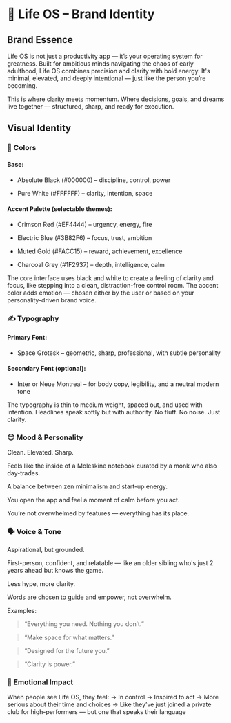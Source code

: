 # 🧬 Life OS – Brand Identity

## Brand Essence

Life OS is not just a productivity app — it’s your operating system for greatness. Built for ambitious minds navigating the chaos of early adulthood, Life OS combines precision and clarity with bold energy. It's minimal, elevated, and deeply intentional — just like the person you’re becoming.

This is where clarity meets momentum. Where decisions, goals, and dreams live together — structured, sharp, and ready for execution.

## Visual Identity
### 🎨 Colors
#### Base:

- Absolute Black (#000000) – discipline, control, power

- Pure White (#FFFFFF) – clarity, intention, space

#### Accent Palette (selectable themes):

- Crimson Red (#EF4444) – urgency, energy, fire

- Electric Blue (#3B82F6) – focus, trust, ambition

- Muted Gold (#FACC15) – reward, achievement, excellence

- Charcoal Grey (#1F2937) – depth, intelligence, calm

The core interface uses black and white to create a feeling of clarity and focus, like stepping into a clean, distraction-free control room. The accent color adds emotion — chosen either by the user or based on your personality-driven brand voice.

### ✍️ Typography
#### Primary Font:

- Space Grotesk – geometric, sharp, professional, with subtle personality

#### Secondary Font (optional):

- Inter or Neue Montreal – for body copy, legibility, and a neutral modern tone

The typography is thin to medium weight, spaced out, and used with intention. Headlines speak softly but with authority. No fluff. No noise. Just clarity.

### 😌 Mood & Personality
Clean. Elevated. Sharp.

Feels like the inside of a Moleskine notebook curated by a monk who also day-trades.

A balance between zen minimalism and start-up energy.

You open the app and feel a moment of calm before you act.

You’re not overwhelmed by features — everything has its place.

### 🗣️ Voice & Tone
Aspirational, but grounded.

First-person, confident, and relatable — like an older sibling who's just 2 years ahead but knows the game.

Less hype, more clarity.

Words are chosen to guide and empower, not overwhelm.

Examples:

> “Everything you need. Nothing you don’t.”

> “Make space for what matters.”

> “Designed for the future you.”

> “Clarity is power.”

### 🧠 Emotional Impact
When people see Life OS, they feel:
→ In control
→ Inspired to act
→ More serious about their time and choices
→ Like they’ve just joined a private club for high-performers — but one that speaks their language